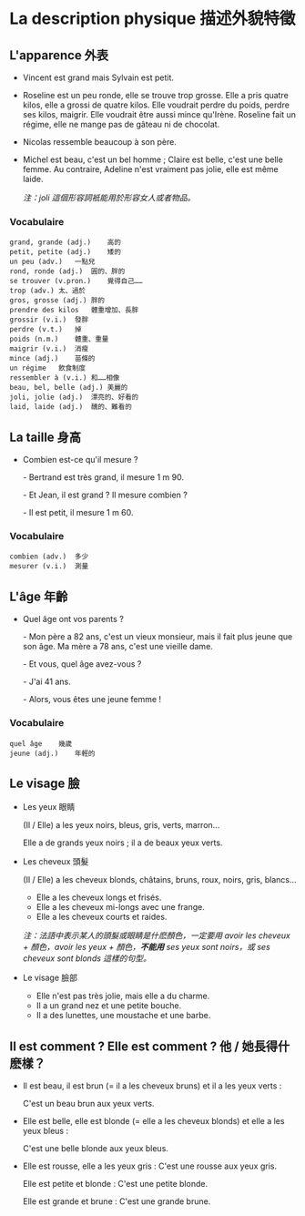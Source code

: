 # La description physique 描述外貌特徵

## L'apparence 外表

* Vincent est grand mais Sylvain est petit.

* Roseline est un peu ronde, elle se trouve trop grosse. Elle a pris quatre kilos, elle a grossi de quatre kilos. Elle voudrait perdre du poids, perdre ses kilos, maigrir. Elle voudrait être aussi mince qu'Irène. Roseline fait un régime, elle ne mange pas de gâteau ni de chocolat.

* Nicolas ressemble beaucoup à son père.

* Michel est beau, c'est un bel homme ; Claire est belle, c'est une belle femme. Au contraire, Adeline n'est vraiment pas jolie, elle est même laide.

    *注：joli 這個形容詞衹能用於形容女人或者物品。*

### Vocabulaire

```
grand, grande (adj.)	高的
petit, petite (adj.)	矮的
un peu (adv.)	一點兒
rond, ronde (adj.)	圓的、胖的
se trouver (v.pron.)	覺得自己……
trop (adv.)	太、過於
gros, grosse (adj.)	胖的
prendre des kilos	體重增加、長胖
grossir (v.i.)	發胖
perdre (v.t.)	掉
poids (n.m.)	體重、重量
maigrir (v.i.)	消瘦
mince (adj.)	苗條的
un régime	飲食制度
ressembler à (v.i.)	和……相像
beau, bel, belle (adj.)	美麗的
joli, jolie (adj.)	漂亮的、好看的
laid, laide (adj.)	醜的、難看的
```

## La taille 身高

* Combien est-ce qu'il mesure ?

    \- Bertrand est très grand, il mesure 1 m 90.

    \- Et Jean, il est grand ? Il mesure combien ?

    \- Il est petit, il mesure 1 m 60.

### Vocabulaire

```
combien (adv.)	多少
mesurer (v.i.)	測量
```

## L'âge 年齡

* Quel âge ont vos parents ?

    \- Mon père a 82 ans, c'est un vieux monsieur, mais il fait plus jeune que son âge. Ma mère a 78 ans, c'est une vieille dame.

    \- Et vous, quel âge avez-vous ?

    \- J'ai 41 ans.

    \- Alors, vous êtes une jeune femme !

### Vocabulaire

```
quel âge	幾歲
jeune (adj.)	年輕的
```

## Le visage 臉

* Les yeux 眼睛

    (Il / Elle) a les yeux noirs, bleus, gris, verts, marron...

    Elle a de grands yeux noirs ; il a de beaux yeux verts.

* Les cheveux 頭髮

    (Il / Elle) a les cheveux blonds, châtains, bruns, roux, noirs, gris, blancs...

    * Elle a les cheveux longs et frisés.
    * Elle a les cheveux mi-longs avec une frange.
    * Elle a les cheveux courts et raides.

    *注：法語中表示某人的頭髮或眼睛是什麽顏色，一定要用 avoir les cheveux + 顏色，avoir les yeux + 顏色，**不能用** ses yeux sont noirs，或 ses cheveux sont blonds 這樣的句型。*

* Le visage 臉部
    * Elle n'est pas très jolie, mais elle a du charme.
    * Il a un grand nez et une petite bouche.
    * Il a des lunettes, une moustache et une barbe.

## Il est comment ? Elle est comment ? 他 / 她長得什麽樣？

* Il est beau, il est brun (= il a les cheveux bruns) et il a les yeux verts : 

    C'est un beau brun aux yeux verts.

* Elle est belle, elle est blonde (= elle a les cheveux blonds) et elle a les yeux bleus : 

    C'est une belle blonde aux yeux bleus.

* Elle est rousse, elle a les yeux gris : C'est une rousse aux  yeux gris.

    Elle est petite et blonde : C'est une petite blonde.

    Elle est grande et brune : C'est une grande brune.


